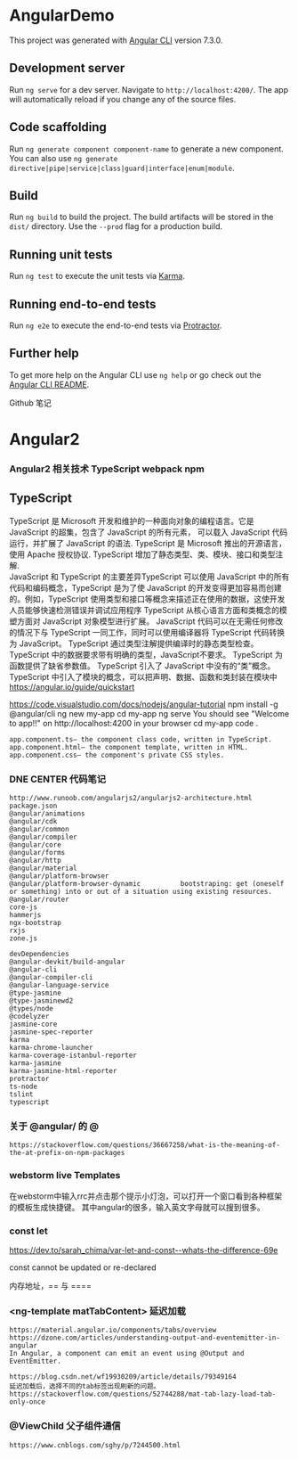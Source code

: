 # AngularDemo

This project was generated with [Angular CLI](https://github.com/angular/angular-cli) version 7.3.0.

## Development server

Run `ng serve` for a dev server. Navigate to `http://localhost:4200/`. The app will automatically reload if you change any of the source files.

## Code scaffolding

Run `ng generate component component-name` to generate a new component. You can also use `ng generate directive|pipe|service|class|guard|interface|enum|module`.

## Build

Run `ng build` to build the project. The build artifacts will be stored in the `dist/` directory. Use the `--prod` flag for a production build.

## Running unit tests

Run `ng test` to execute the unit tests via [Karma](https://karma-runner.github.io).

## Running end-to-end tests

Run `ng e2e` to execute the end-to-end tests via [Protractor](http://www.protractortest.org/).

## Further help

To get more help on the Angular CLI use `ng help` or go check out the [Angular CLI README](https://github.com/angular/angular-cli/blob/master/README.md).

Github 笔记
# Angular2
### Angular2 相关技术  TypeScript webpack npm
##  TypeScript
TypeScript 是 Microsoft 开发和维护的一种面向对象的编程语言。它是 JavaScript 的超集，包含了 JavaScript 的所有元素，
可以载入 JavaScript 代码运行，并扩展了 JavaScript 的语法.
    TypeScript 是 Microsoft 推出的开源语言，使用 Apache 授权协议.
    TypeScript 增加了静态类型、类、模块、接口和类型注解.	
    JavaScript 和 TypeScript 的主要差异TypeScript 可以使用 JavaScript 中的所有代码和编码概念，TypeScript 是为了使 JavaScript 的开发变得更加容易而创建的。例如，TypeScript 使用类型和接口等概念来描述正在使用的数据，这使开发人员能够快速检测错误并调试应用程序
    TypeScript 从核心语言方面和类概念的模塑方面对 JavaScript 对象模型进行扩展。
    JavaScript 代码可以在无需任何修改的情况下与 TypeScript 一同工作，同时可以使用编译器将 TypeScript 代码转换为 JavaScript。
    TypeScript 通过类型注解提供编译时的静态类型检查。
    TypeScript 中的数据要求带有明确的类型，JavaScript不要求。
    TypeScript 为函数提供了缺省参数值。
    TypeScript 引入了 JavaScript 中没有的“类”概念。
    TypeScript 中引入了模块的概念，可以把声明、数据、函数和类封装在模块中
https://angular.io/guide/quickstart

https://code.visualstudio.com/docs/nodejs/angular-tutorial
    npm install -g @angular/cli
    ng new my-app
    cd my-app
    ng serve
    You should see "Welcome to app!!" on http://localhost:4200 in your browser
    cd my-app
    code .

    app.component.ts— the component class code, written in TypeScript.
    app.component.html— the component template, written in HTML.
    app.component.css— the component's private CSS styles.
### DNE CENTER 代码笔记
    http://www.runoob.com/angularjs2/angularjs2-architecture.html
    package.json
    @angular/animations
    @angular/cdk
    @angular/common
    @angular/compiler
    @angular/core
    @angular/forms
    @angular/http
    @angular/material
    @angular/platform-browser
    @angular/platform-browser-dynamic          bootstraping: get (oneself or something) into or out of a situation using existing resources.
    @angular/router
    core-js
    hammerjs
    ngx-bootstrap
    rxjs
    zone.js
    
    devDependencies
    @angular-devkit/build-angular
    @angular-cli
    @angular-compiler-cli
    @angular-language-service
    @type-jasmine
    @type-jasminewd2
    @types/node
    @codelyzer
    jasmine-core
    jasmine-spec-reporter
    karma
    karma-chrome-launcher
    karma-coverage-istanbul-reporter
    karma-jasmine
    karma-jasmine-html-reporter
    protractor
    ts-node
    tslint
    typescript
    
### 关于 @angular/ 的 @
    https://stackoverflow.com/questions/36667258/what-is-the-meaning-of-the-at-prefix-on-npm-packages
    

### webstorm live Templates
  在webstorm中输入rrc并点击那个提示小灯泡，可以打开一个窗口看到各种框架的模板生成快捷键。
  其中angular的很多，输入英文字母就可以搜到很多。

### const  let 
https://dev.to/sarah_chima/var-let-and-const--whats-the-difference-69e

const cannot be updated or re-declared

内存地址，== 与 ====

### \<ng-template matTabContent\>  延迟加载
    https://material.angular.io/components/tabs/overview
    https://dzone.com/articles/understanding-output-and-eventemitter-in-angular
    In Angular, a component can emit an event using @Output and EventEmitter.

    https://blog.csdn.net/wf19930209/article/details/79349164
    延迟加载后，选择不同的tab标签出现刷新的问题。
    https://stackoverflow.com/questions/52744288/mat-tab-lazy-load-tab-only-once

###  @ViewChild 父子组件通信
    https://www.cnblogs.com/sghy/p/7244500.html

